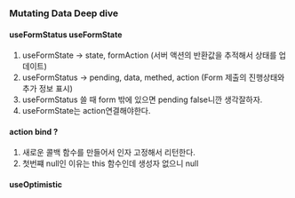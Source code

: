 ### Mutating Data Deep dive

#### useFormStatus useFormState
1. useFormState -> state, formAction (서버 액션의 반환값을 추적해서 상태를 업데이트)
2. useFormStatus -> pending, data, methed, action (Form 제출의 진행상태와 추가 정보 표시) 
3. useFormStatus 쓸 때 form 밖에 있으면 pending false니깐 생각잘하자.
4. useFormState는 action연결해야한다.

#### action bind ? 
1. 새로운 콜백 함수를 만들어서 인자 고정해서 리턴한다.
2. 첫번쨰 null인 이유는 this 함수인데 생성자 없으니 null

#### useOptimistic 
